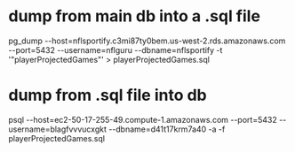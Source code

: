 
# dump from main db into a .sql file
pg_dump --host=nflsportify.c3mi87ty0bem.us-west-2.rds.amazonaws.com --port=5432 --username=nflguru --dbname=nflsportify -t '"playerProjectedGames"' > playerProjectedGames.sql

# dump from .sql file into db
psql --host=ec2-50-17-255-49.compute-1.amazonaws.com --port=5432 --username=blagfvvvucxgkt  --dbname=d41t17krm7a40 -a -f playerProjectedGames.sql

